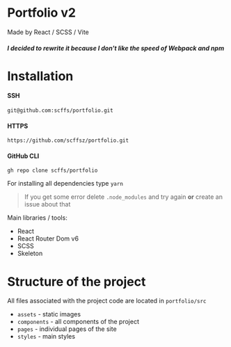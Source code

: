 # Portfolio v2
Made by React / SCSS / Vite

##### I decided to rewrite it because I don't like the speed of Webpack and npm

# Installation

#### SSH
```
git@github.com:scffs/portfolio.git
```
#### HTTPS
```
https://github.com/scffsz/portfolio.git
```
#### GitHub CLI
```
gh repo clone scffs/portfolio
```
For installing all dependencies type `yarn`
> If you get some error delete `.node_modules` and try again **or** create an issue about that


Main libraries / tools:
+ React
+ React Router Dom v6
+ SCSS
+ Skeleton

# Structure of the project
All files associated with the project code are located in `portfolio/src`
+ `assets` - static images
+ `components` - all components of the project
+ `pages` - individual pages of the site
+ `styles` - main styles
